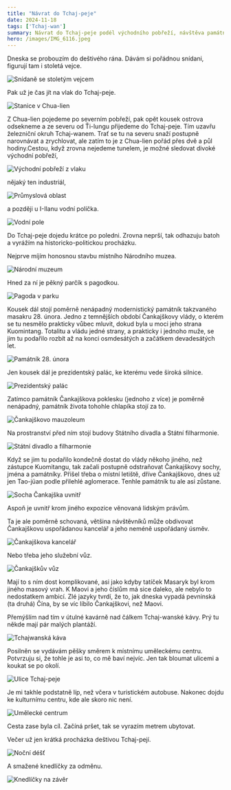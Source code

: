 ```yaml
---
title: "Návrat do Tchaj-peje"
date: 2024-11-18
tags: ['Tchaj-wan']
summary: Návrat do Tchaj-peje podél východního pobřeží, návštěva památníku 28. února, pompézní Čankajškovo mauzoleum i jeho služební vůz, přemítání u kávy a bloumání mezi galerií a knedlíčky v dešti.
hero: /images/IMG_6116.jpeg
---
```


Dneska se probouzím do deštivého rána. Dávám si pořádnou snídani, figurují tam i stoletá vejce.

![Snídaně se stoletým vejcem](/images/IMG_6092.jpeg)

Pak už je čas jít na vlak do Tchaj-peje. 

![Stanice v Chua-lien](/images/IMG_6094.jpeg)

Z Chua-lien pojedeme po severním pobřeží, pak opět kousek ostrova odsekneme a ze severu od Ťi-lungu přijedeme do Tchaj-peje. Tím uzavřu železniční okruh Tchaj-wanem. Trať se tu na severu snaží postupně narovnávat a zrychlovat, ale zatím to je z Chua-lien pořád přes dvě a půl hodiny.Cestou, když zrovna nejedeme tunelem, je možné sledovat divoké východní pobřeží,

![Východní pobřeží z vlaku](/images/IMG_6099.jpeg)

nějaký ten industriál,

![Průmyslová oblast](/images/IMG_6102.jpeg)

a později u I-Ilanu vodní políčka.

![Vodní pole](/images/IMG_6103.jpeg)

Do Tchaj-peje dojedu krátce po poledni. Zrovna neprší, tak odhazuju batoh a vyrážím na historicko-politickou procházku.

Nejprve míjím honosnou stavbu místního Národního muzea. 

![Národní muzeum](/images/IMG_6104.jpeg)

Hned za ní je pěkný parčík s pagodkou.

![Pagoda v parku](/images/IMG_6105.jpeg)

Kousek dál stojí poměrně nenápadný modernistický památník takzvaného masakru 28. února. Jedno z temnějších období Čankajškovy vlády, o kterém se tu nesmělo prakticky vůbec mluvit, dokud byla u moci jeho strana Kuomintang. Totalitu a vládu jedné strany, a prakticky i jednoho muže, se jim tu podařilo rozbít až na konci osmdesátých a začátkem devadesátých let. 

![Památník 28. února](/images/IMG_6106.jpeg)

Jen kousek dál je prezidentský palác, ke kterému vede široká silnice.

![Prezidentský palác](/images/IMG_6110.jpeg)

Zatímco památník Čankajškova poklesku (jednoho z více) je poměrně nenápadný, památník života tohohle chlapíka stojí za to. 

![Čankajškovo mauzoleum](/images/IMG_6116.jpeg)

Na prostranství před ním stojí budovy Státního divadla a Státní filharmonie.

![Státní divadlo a filharmonie](/images/IMG_6118.jpeg)

Když se jim tu podařilo kondečně dostat do vlády někoho jiného, než zástupce Kuomitangu, tak začali postupně odstraňovat Čankajškovy sochy, jména a památníky. Přišel třeba o místní letiště, dříve Čankajškovo, dnes už jen Tao-jüan podle přilehlé aglomerace. Tenhle památník tu ale asi zůstane. 

![Socha Čankajška uvnitř](/images/IMG_6117.jpeg)

Aspoň je uvnitř krom jiného expozice věnovaná lidským právům.

Ta je ale poměrně schovaná, většina návštěvníků může obdivovat Čankajškovu uspořádanou kancelář a jeho neméně uspořádaný úsměv.

![Čankajškova kancelář](/images/IMG_6120.jpeg)

Nebo třeba jeho služební vůz.

![Čankajškův vůz](/images/IMG_6121.jpeg)

Mají to s ním dost komplikované, asi jako kdyby tatíček Masaryk byl krom jiného masový vrah. K Maovi a jeho číslům má sice daleko, ale nebylo to nedostatkem ambicí. Zlé jazyky tvrdí, že to, jak dneska vypadá pevninská (ta druhá) Čína, by se víc líbilo Čankajškovi, než Maovi.

Přemýšlím nad tím v útulné kavárně nad čálkem Tchaj-wanské kávy. Prý tu někde mají pár malých plantáží.

![Tchajwanská káva](/images/IMG_6122.jpeg)

Posilněn se vydávám pěšky směrem k místnímu uměleckému centru. Potvrzuju si, že tohle je asi to, co mě baví nejvíc. Jen tak bloumat ulicemi a koukat se po okolí.

![Ulice Tchaj-peje](/images/IMG_6123.jpeg)

Je mi takhle podstatně líp, než včera v turistickém autobuse. Nakonec dojdu ke kulturnímu centru, kde ale skoro nic není. 

![Umělecké centrum](/images/IMG_6125.jpeg)

Cesta zase byla cíl. Začíná pršet, tak se vyrazím metrem ubytovat.

Večer už jen krátká procházka deštivou Tchaj-pejí.

![Noční déšť](/images/IMG_6128.jpeg)

A smažené knedlíčky za odměnu.

![Knedlíčky na závěr](/images/IMG_6129.jpeg)